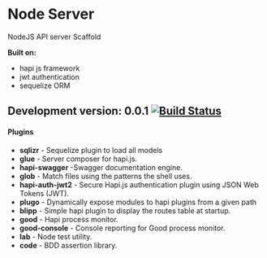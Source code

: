 
# Node Server

NodeJS API server Scaffold

**Built on:**
- hapi js framework
- jwt authentication
- sequelize ORM

Development version: 0.0.1 [![Build Status](https://travis-ci.org/faberyx/nodeserver.svg?branch=master)](https://travis-ci.org/faberyx/nodeserver)
---
#### Plugins
- **sqlizr** - Sequelize plugin to load all models 
- **glue** - Server composer for hapi.js.
- **hapi-swagger** -Swagger documentation engine.
- **glob** - Match files using the patterns the shell uses.
- **hapi-auth-jwt2** - Secure Hapi.js authentication plugin using JSON Web Tokens (JWT).
- **plugo** - Dynamically expose modules to hapi plugins from a given path
- **blipp** - Simple hapi plugin to display the routes table at startup.
- **good** - Hapi process monitor.
- **good-console** - Console reporting for Good process monitor.
- **lab** - Node test utility.
- **code** - BDD assertion library.
